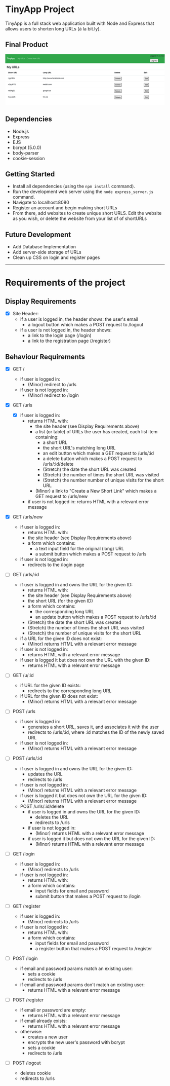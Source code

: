 # TinyApp Project

TinyApp is a full stack web application built with Node and Express that allows users to shorten long URLs (à la bit.ly).

## Final Product

!["Screenshot of URLs page"](https://raw.githubusercontent.com/DJVinyl/tinyapp/master/docs/Screen%20Shot%202021-02-17%20at%202.12.51%20PM.png)

## Dependencies

- Node.js
- Express
- EJS
- bcrypt (5.0.0)
- body-parser
- cookie-session

## Getting Started

- Install all dependencies (using the `npm install` command).
- Run the development web server using the `node express_server.js` command.
- Navigate to localhost:8080
- Register an account and begin making short URLs
- From there, add websites to create unique short URLS. Edit the website as you wish, or delete the website from your list of of shortURLs

## Future Development

- Add Database Implementation
- Add server-side storage of URLs
- Clean up CSS on login and register pages

____________________________

# Requirements of the project

## Display Requirements
- [x] Site Header:
  - if a user is logged in, the header shows:
    the user's email
    - a logout button which makes a POST request to /logout
  - if a user is not logged in, the header shows:
    - a link to the login page (/login)
    - a link to the registration page (/register)

  
## Behaviour Requirements

- [x] GET /
    - if user is logged in:
        - (Minor) redirect to /urls
    - if user is not logged in:
        - (Minor) redirect to /login

- [x] GET /urls
  - [x] if user is logged in:
    - returns HTML with:
      - the site header (see Display Requirements above)
      - a list (or table) of URLs the user has created, each list item containing:
        - a short URL
        - the short URL's matching long URL
        - an edit button which makes a GET request to /urls/:id
        - a delete button which makes a POST request to /urls/:id/delete
        - (Stretch) the date the short URL was created
        - (Stretch) the number of times the short URL was visited
        - (Stretch) the number number of unique visits for the short URL
      - (Minor) a link to "Create a New Short Link" which makes a GET request to /urls/new
    - if user is not logged in:
      returns HTML with a relevant error message
- [x] GET /urls/new
  - if user is logged in:
    - returns HTML with:
    - the site header (see Display Requirements above)
    - a form which contains:
      - a text input field for the original (long) URL
      - a submit button which makes a POST request to /urls
  - if user is not logged in:
      - redirects to the /login page

- [ ] GET /urls/:id
  - if user is logged in and owns the URL for the given ID:
    - returns HTML with:
    - the site header (see Display Requirements above)
    - the short URL (for the given ID)
    - a form which contains:
      - the corresponding long URL
      - an update button which makes a POST request to /urls/:id
    - (Stretch) the date the short URL was created
    - (Stretch) the number of times the short URL was visited
    - (Stretch) the number of unique visits for the short URL
  - if a URL for the given ID does not exist:
    - (Minor) returns HTML with a relevant error message
  - if user is not logged in:
    - returns HTML with a relevant error message
  - if user is logged it but does not own the URL with the given ID:
    - returns HTML with a relevant error message

- [ ] GET /u/:id
  - if URL for the given ID exists:
    - redirects to the corresponding long URL
  - if URL for the given ID does not exist:
    - (Minor) returns HTML with a relevant error message

- [ ] POST /urls
  - if user is logged in:
    - generates a short URL, saves it, and associates it with the user
    - redirects to /urls/:id, where :id matches the ID of the newly saved URL
  - if user is not logged in:
    - (Minor) returns HTML with a relevant error message

- [ ] POST /urls/:id
  - if user is logged in and owns the URL for the given ID:
    - updates the URL
    - redirects to /urls
  - if user is not logged in:
    - (Minor) returns HTML with a relevant error message
  - if user is logged it but does not own the URL for the given ID:
    - (Minor) returns HTML with a relevant error message
  - POST /urls/:id/delete
    - if user is logged in and owns the URL for the given ID:
      - deletes the URL
      - redirects to /urls
    - if user is not logged in:
      - (Minor) returns HTML with a relevant error message
    - if user is logged it but does not own the URL for the given ID:
      - (Minor) returns HTML with a relevant error message

- [ ] GET /login
  - if user is logged in:
    - (Minor) redirects to /urls
  - if user is not logged in:
    - returns HTML with:
    - a form which contains:
      - input fields for email and password
      - submit button that makes a POST request to /login

- [ ] GET /register
  - if user is logged in:
    - (Minor) redirects to /urls
  - if user is not logged in:
    - returns HTML with:
    - a form which contains:
      - input fields for email and password
      - a register button that makes a POST request to /register

- [ ] POST /login
  - if email and password params match an existing user:
    - sets a cookie
    - redirects to /urls
  - if email and password params don't match an existing user:
    - returns HTML with a relevant error message

- [ ] POST /register
  - if email or password are empty:
    - returns HTML with a relevant error message
  - if email already exists:
    - returns HTML with a relevant error message
  - otherwise:
    - creates a new user
    - encrypts the new user's password with bcrypt
    - sets a cookie
    - redirects to /urls

- [ ] POST /logout
  - deletes cookie
  - redirects to /urls